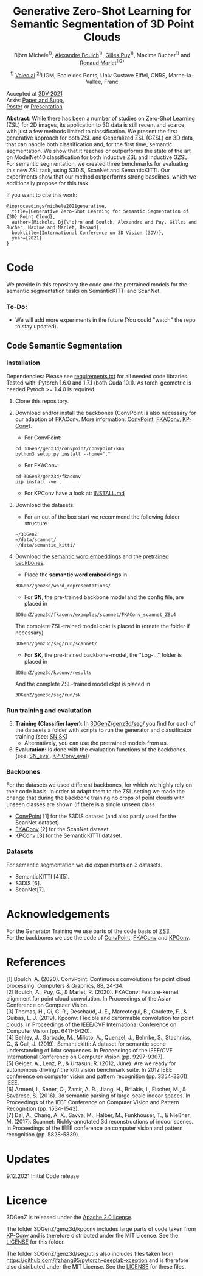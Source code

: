 <div align="center">
  <h1> 
   Generative Zero-Shot Learning for Semantic Segmentation of 3D Point Clouds
  </h1>
Björn Michele<sup>1)</sup>,  <a href="https://boulch.eu/">Alexandre Boulch</a><sup>1)</sup>, <a href="https://sites.google.com/site/puygilles/">Gilles Puy</a><sup>1)</sup>, Maxime Bucher<sup>1)</sup> and <a href="http://imagine.enpc.fr/~marletr/">Renaud Marlet</a><sup>1)2)</sup>
  
<sup>1)</sup> [Valeo.ai](https://valeoai.github.io/blog/)  <sup>2)</sup>LIGM, Ecole des Ponts, Univ Gustave Eiffel, CNRS, Marne-la-Vallée, Franc
</div>

Accepted at [3DV 2021](https://3dv2021.surrey.ac.uk/papers/042.html)\
Arxiv: [Paper and Supp.](https://arxiv.org/pdf/2108.06230.pdf)  
[Poster](pres_material/3DGenZ_poster.pdf) or [Presentation](pres_material/3dGenZ_pres_10min.pdf)



**Abstract**: While there has been a number of studies on Zero-Shot Learning (ZSL) for 2D images, 
its application to 3D data is still recent and scarce, 
with just a few methods limited to classification. 
We present the first generative approach for
both ZSL and Generalized ZSL (GZSL) on 3D data, that can
handle both classification and, for the first time, semantic
segmentation. We show that it reaches or outperforms the
state of the art on ModelNet40 classification for both inductive ZSL and inductive GZSL. For semantic segmentation,
we created three benchmarks for evaluating this new ZSL
task, using S3DIS, ScanNet and SemanticKITTI. Our experiments show that our method outperforms strong baselines,
which we additionally propose for this task.

If you want to cite this work: 


```
@inproceedings{michele2021generative,
  title={Generative Zero-Shot Learning for Semantic Segmentation of {3D} Point Cloud},
  author={Michele, Bj{\"o}rn and Boulch, Alexandre and Puy, Gilles and Bucher, Maxime and Marlet, Renaud},
  booktitle={International Conference on 3D Vision (3DV)},
  year={2021}
}
```

# Code 
We provide in this repository the code and the pretrained models for the semantic segmentation tasks on SemanticKITTI and ScanNet. 


### To-Do: 
- We will add more experiments in the future (You could "watch" the repo to stay updated).


## Code  Semantic Segmentation

### Installation
Dependencies: 
Please see [requirements.txt](requirements.txt) for all needed code libraries. 
Tested with: Pytorch 1.6.0 and 1.7.1 (both Cuda 10.1). As torch-geometric is needed Pytoch >= 1.4.0 is required. 

1. Clone this repository.
2. Download and/or install the backbones (ConvPoint is also necessary for our adaption of FKAConv. More information: [ConvPoint](ConvPoint/convpoint), [FKAConv](url), [KP-Conv](https://github.com/HuguesTHOMAS/KPConv-PyTorch/blob/master/INSTALL.md)).
    - For ConvPoint:
    ```
    cd 3DGenZ/genz3d/convpoint/convpoint/knn
    python3 setup.py install --home="."
    ```
    - For FKAConv:
    ```
    cd 3DGenZ/genz3d/fkaconv
    pip install -ve . 
    ```
    - For KPConv have a look at: [INSTALL.md](3DGenZ/genz3d/kpconv/INSTALL.md)
4. Download the datasets. 
    - For an out of the box start we recommend the following folder structure. 
    ```
    ~/3DGenZ
    ~/data/scannet/
    ~/data/semantic_kitti/
    ```
4. Download the [semantic word embeddings](https://drive.google.com/file/d/11MMrgWP7OEET8W5GtRYOwKZQ6ihTQp7q/view?usp=sharing) and the [pretrained backbones](https://drive.google.com/file/d/1WyLGAYvUSGnYx0DtRZNozThFqWL7Jgi0/view?usp=sharing).
    - Place the **semantic word embeddings** in 
    ```
    3DGenZ/genz3d/word_representations/
    ```
    
    - For **SN**, the pre-trained backbone model and the config file, are placed in 
    ```
    3DGenZ/genz3d/fkaconv/examples/scannet/FKAConv_scannet_ZSL4
    ```
    The complete ZSL-trained model cpkt is placed in (create the folder if necessary)
    ```
    3DGenZ/genz3d/seg/run/scannet/
    ```
    
    - For **SK**, the pre-trained backbone-model,  the "Log-..." folder is placed in 
     ```
    3DGenZ/genz3d/kpconv/results
    ```
    And the complete ZSL-trained model ckpt is placed in 
    ```
    3DGenZ/genz3d/seg/run/sk
    ```

### Run training and evalutation
5. **Training (Classifier layer)**: In [3DGenZ/genz3d/seg/](3DGenz/genz3d/seg/) you find for each of the datasets a folder with scripts to run the generator and classificator training.(see: [SN](3DGenZ/genz3d/seg/scripts_sn),[SK](3DGenZ/genz3d/seg/scripts_sn))
    - Alternatively, you can use the pretrained models from us. 
6. **Evalutation:** Is done with the evaluation functions of the backbones. (see: [SN_eval](scannet/LightConvPoint/examples/scannet/scripts_final_eval), [KP-Conv_eval](https://github.com/HuguesTHOMAS/KPConv-PyTorch/blob/master/test_models.py))

### Backbones 
For the datasets we used  different backbones, for which we highly rely on their code basis. In order to adapt them to the ZSL setting we made the change that during the backbone training no crops of point clouds with unseen classes are shown (if there is a single unseen class

- [ConvPoint](https://github.com/aboulch/ConvPoint) [1] for the S3DIS dataset (and also partly used for the ScanNet dataset).
- [FKAConv](https://github.com/valeoai/FKAConv) [2] for the ScanNet dataset.
- [KPConv](https://github.com/HuguesTHOMAS/KPConv-PyTorch) [3] for the SemanticKITTI dataset. 

### Datasets
For semantic segmentation we did experiments on 3 datasets. 
- SemanticKITTI [4][5]. 
- S3DIS [6]. 
- ScanNet[7]. 

# Acknowledgements
For the Generator Training we use parts of the code basis of [ZS3](https://github.com/valeoai/ZS3).\
For the backbones we use the code of [ConvPoint](https://github.com/aboulch/ConvPoint), [FKAConv](https://github.com/valeoai/FKAConv) and [KPConv](https://github.com/HuguesTHOMAS/KPConv-PyTorch). 

# References
[1] Boulch, A. (2020). ConvPoint: Continuous convolutions for point cloud processing. Computers & Graphics, 88, 24-34.\
[2] Boulch, A., Puy, G., & Marlet, R. (2020). FKAConv: Feature-kernel alignment for point cloud convolution. In Proceedings of the Asian Conference on Computer Vision.\
[3] Thomas, H., Qi, C. R., Deschaud, J. E., Marcotegui, B., Goulette, F., & Guibas, L. J. (2019). Kpconv: Flexible and deformable convolution for point clouds. In Proceedings of the IEEE/CVF International Conference on Computer Vision (pp. 6411-6420).\
[4] Behley, J., Garbade, M., Milioto, A., Quenzel, J., Behnke, S., Stachniss, C., & Gall, J. (2019). Semantickitti: A dataset for semantic scene understanding of lidar sequences. In Proceedings of the IEEE/CVF International Conference on Computer Vision (pp. 9297-9307).\
[5] Geiger, A., Lenz, P., & Urtasun, R. (2012, June). Are we ready for autonomous driving? the kitti vision benchmark suite. In 2012 IEEE conference on computer vision and pattern recognition (pp. 3354-3361). IEEE.\
[6] Armeni, I., Sener, O., Zamir, A. R., Jiang, H., Brilakis, I., Fischer, M., & Savarese, S. (2016). 3d semantic parsing of large-scale indoor spaces. In Proceedings of the IEEE Conference on Computer Vision and Pattern Recognition (pp. 1534-1543).\
[7] Dai, A., Chang, A. X., Savva, M., Halber, M., Funkhouser, T., & Nießner, M. (2017). Scannet: Richly-annotated 3d reconstructions of indoor scenes. In Proceedings of the IEEE conference on computer vision and pattern recognition (pp. 5828-5839).

# Updates
9.12.2021 Initial Code release

# Licence
3DGenZ is released under the [Apache 2.0 license](LICENCE).

The folder 3DGenZ/genz3d/kpconv includes large parts of code taken from [KP-Conv](https://github.com/HuguesTHOMAS/KPConv-PyTorch) and is therefore distributed under the MIT Licence. See the [LICENSE](3DGenZ/genz3d/kpconv/LICENSE) for this folder. 

The folder 3DGenZ/genz3d/seg/utils also includes files taken from https://github.com/jfzhang95/pytorch-deeplab-xception and is therefore also distributed under the MIT License. See the [LICENSE](3DGenZ/genz3d/seg/utils/LICENSE) for these files. 
